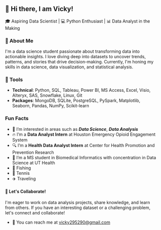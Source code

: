 ## 👋 Hi there, I am Vicky!

🎓 Aspiring Data Scientist | 💻 Python Enthusiast | 📊 Data Analyst in the Making

### 🌟 About Me
I'm a data science student passionate about transforming data into actionable insights. I love diving deep into datasets to uncover trends, patterns, and stories that drive decision-making. Currently, I'm honing my skills in data science, data visualization, and statistical analysis.

### 🧰 Tools
- **Technical**: Python, SQL, Tableau, Power BI, MS Access, Excel, Visio, Alteryx, SAS, Snowflake, Linux, Git 
- **Packages**: MongoDB, SQLite, PostgreSQL, PySpark, Matplotlib, Seaborn, Pandas, NumPy, Scikit-learn

### Fun Facts
- 🔭 I’m interested in areas such as ***Data Science***, ***Data Analysis***
- 🔥 I’m a **Data Analyst Intern** at Houston Emergency Opioid Engagement System
- 🔍 I’m a **Health Data Analyst Intern** at Center for Health Promotion and Prevention Research
- 🌱 I’m a MS student in Biomedical Informatics with concentration in Data Science at UT Health
- 🎣 Fishing
- 🎾 Tennis
- ✈️ Traveling


#### 🚀 Let's Collaborate!
I'm eager to work on data analysis projects, share knowledge, and learn from others. If you have an interesting dataset or a challenging problem, let's connect and collaborate!
- 📧 You can reach me at vicky295290@gmail.com
